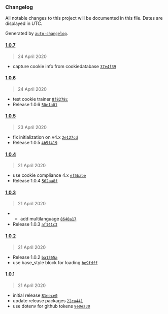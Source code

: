 ### Changelog

All notable changes to this project will be documented in this file. Dates are displayed in UTC.

Generated by [`auto-changelog`](https://github.com/CookPete/auto-changelog).

#### [1.0.7](https://github.com/aggrosoft/oxid-cookie-compliance/compare/1.0.6...1.0.7)

> 24 April 2020

- capture cookie info from cookiedatabase [`37e4f39`](https://github.com/aggrosoft/oxid-cookie-compliance/commit/37e4f3902db1c59045273fa455c5f4262f9febbd)

#### [1.0.6](https://github.com/aggrosoft/oxid-cookie-compliance/compare/1.0.5...1.0.6)

> 24 April 2020

- test cookie trainer [`8f8278c`](https://github.com/aggrosoft/oxid-cookie-compliance/commit/8f8278c3f103b037e8e85e3777de39090ea6cdf7)
- Release 1.0.6 [`50e1a01`](https://github.com/aggrosoft/oxid-cookie-compliance/commit/50e1a018d9a4fd5d452a4661ee2ff036b4f0760a)

#### [1.0.5](https://github.com/aggrosoft/oxid-cookie-compliance/compare/1.0.4...1.0.5)

> 23 April 2020

- fix initialization on v4.x [`2e127cd`](https://github.com/aggrosoft/oxid-cookie-compliance/commit/2e127cdeba9aee1a102b1b9512e12df0a43d40d8)
- Release 1.0.5 [`4b5f419`](https://github.com/aggrosoft/oxid-cookie-compliance/commit/4b5f419ebaa9fdded9cef7f64a24587c82c9f5f0)

#### [1.0.4](https://github.com/aggrosoft/oxid-cookie-compliance/compare/1.0.3...1.0.4)

> 21 April 2020

- use cookie compliance 4.x [`ef5babe`](https://github.com/aggrosoft/oxid-cookie-compliance/commit/ef5babe1d7b8b4b7ab0f2341a8c01b62f74ba37d)
- Release 1.0.4 [`562aa8f`](https://github.com/aggrosoft/oxid-cookie-compliance/commit/562aa8fd43a821227cb511202e2d280fcd1054cb)

#### [1.0.3](https://github.com/aggrosoft/oxid-cookie-compliance/compare/1.0.2...1.0.3)

> 21 April 2020

- * add multilanguage [`8640a17`](https://github.com/aggrosoft/oxid-cookie-compliance/commit/8640a17fc4e9085f576f30bd4d23974633bf5a78)
- Release 1.0.3 [`af141c3`](https://github.com/aggrosoft/oxid-cookie-compliance/commit/af141c3365aae73ba04d21f96e46c611f4f1f581)

#### [1.0.2](https://github.com/aggrosoft/oxid-cookie-compliance/compare/1.0.1...1.0.2)

> 21 April 2020

- Release 1.0.2 [`ba1365a`](https://github.com/aggrosoft/oxid-cookie-compliance/commit/ba1365a05928cf067167e37a51440ab4242a6fc7)
- use base_style block for loading [`be9fdff`](https://github.com/aggrosoft/oxid-cookie-compliance/commit/be9fdffa8deddc5b6da41981d392a6f67e7f848c)

#### 1.0.1

> 21 April 2020

- initial release [`81eece0`](https://github.com/aggrosoft/oxid-cookie-compliance/commit/81eece086d2cd0b745d67f8d459a332613608a60)
- update release packages [`22ca441`](https://github.com/aggrosoft/oxid-cookie-compliance/commit/22ca441945c4d1a5dc7ac06840be27ec4cef70f5)
- use dotenv for github tokens [`9e0ea30`](https://github.com/aggrosoft/oxid-cookie-compliance/commit/9e0ea305b10d282e3a4a5b1ea37f8102048a50b5)
